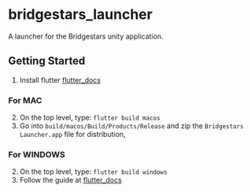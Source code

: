 # bridgestars_launcher

A launcher for the Bridgestars unity application.

## Getting Started

1. Install flutter [flutter_docs](https://docs.flutter.dev/get-started/install?gclid=CjwKCAjwyryUBhBSEiwAGN5OCCEYVlmlGoW26l56rdUzCRWFZIimvAs_iNHeEIiFRbOBxSB3LrkVnBoCU94QAvD_BwE&gclsrc=aw.ds)

### For MAC
2. On the top level, type: `flutter build macos`
3. Go into `build/macos/Build/Products/Release` and zip the `Bridgestars Launcher.app` file for distribution, 


### For WINDOWS
2. On the top level, type: `flutter build windows`
3. Follow the guide at [flutter_docs](https://docs.flutter.dev/desktop/windows#building-your-own-zip-file-for-windows)


